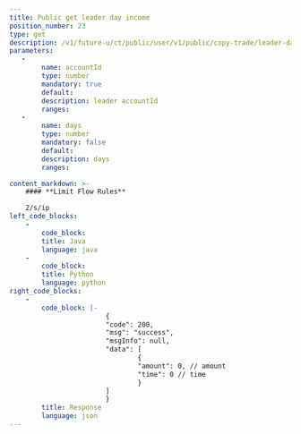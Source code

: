 ```yaml
---
title: Public get leader day income
position_number: 23
type: get
description: /v1/future-u/ct/public/user/v1/public/copy-trade/leader-day-income
parameters:
   -
        name: accountId
        type: number
        mandatory: true
        default:
        description: leader accountId
        ranges:
   -
        name: days
        type: number
        mandatory: false
        default:
        description: days
        ranges:

content_markdown: >-
    #### **Limit Flow Rules**

    2/s/ip
left_code_blocks:
    -
        code_block:
        title: Java
        language: java
    -
        code_block:
        title: Python
        language: python
right_code_blocks:
    -
        code_block: |-
                        {
                        "code": 200,
                        "msg": "success",
                        "msgInfo": null,
                        "data": [
                                {
                                "amount": 0, // amount
                                "time": 0 // time
                                }
                        ]
                        }
        title: Response
        language: json
---
```

